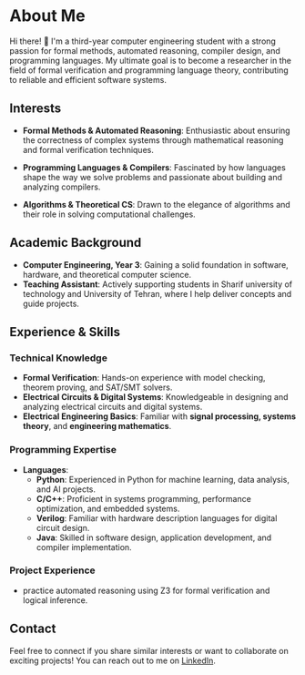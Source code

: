
# About Me  
Hi there! 👋 I'm a third-year computer engineering student with a strong passion for formal methods, automated reasoning, compiler design, and programming languages. My ultimate goal is to become a researcher in the field of formal verification and programming language theory, contributing to reliable and efficient software systems.
 

## Interests  
- **Formal Methods & Automated Reasoning**: Enthusiastic about ensuring the correctness of complex systems through mathematical reasoning and formal verification techniques.

- **Programming Languages & Compilers**: Fascinated by how languages shape the way we solve problems and passionate about building and analyzing compilers.

- **Algorithms & Theoretical CS**: Drawn to the elegance of algorithms and their role in solving computational challenges.  

## Academic Background  
- **Computer Engineering, Year 3**: Gaining a solid foundation in software, hardware, and theoretical computer science.  
- **Teaching Assistant**: Actively supporting students in Sharif university of technology and University of Tehran, where I help deliver concepts and guide projects.  

## Experience & Skills  
### Technical Knowledge  
- **Formal Verification**: Hands-on experience with model checking, theorem proving, and SAT/SMT solvers.
- **Electrical Circuits & Digital Systems**: Knowledgeable in designing and analyzing electrical circuits and digital systems.  
- **Electrical Engineering Basics**: Familiar with **signal processing, systems theory**, and **engineering mathematics**.  

### Programming Expertise  
- **Languages**:  
  - **Python**: Experienced in Python for machine learning, data analysis, and AI projects.  
  - **C/C++**: Proficient in systems programming, performance optimization, and embedded systems.  
  - **Verilog**: Familiar with hardware description languages for digital circuit design.  
  - **Java**: Skilled in software design, application development, and compiler implementation.


### Project Experience  
- practice automated reasoning using Z3 for formal verification and logical inference.
   


## Contact  
Feel free to connect if you share similar interests or want to collaborate on exciting projects! You can reach out to me on [LinkedIn](https://www.linkedin.com/in/marziyeh-mousavi-58728b254/).



